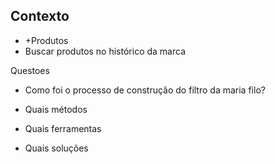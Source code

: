 Contexto
---
- +Produtos
- Buscar produtos no histórico da marca

Questoes
- Como foi o processo de construção do filtro da maria filo?
- Quais métodos
- Quais ferramentas

- Quais soluções









